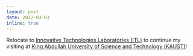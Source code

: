 ```yaml
---
layout: post
date: 2022-03-03 
inline: true
---
```


Relocate to [Innovative Technologies Laboratories (ITL)][itl] to continue my visiting at [King Abdullah University of Science and Technology (KAUST)][kaust]! 

[kaust]: https://www.kaust.edu.sa/en 
[itl]: https://cemse.kaust.edu.sa/itl
